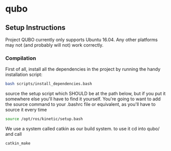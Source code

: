 # qubo

## Setup Instructions

Project QUBO currently only supports Ubuntu 16.04.  Any other platforms may not (and probably will not) work correctly.

### Compilation

First of all, install all the dependencies in the project by running the handy installation script:
```sh
bash scripts/install_dependencies.bash
```

source the setup script which SHOULD be at the path below, but if you put it somewhere else you'll have to find it yourself. You're going to want to add the source command to your .bashrc file or equivalent, as you'll have to source it every time 

```sh
source /opt/ros/kinetic/setup.bash
```

We use a system called catkin as our build system. to use it cd into qubo/ and call

```sh
catkin_make
```

